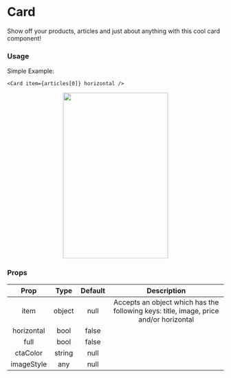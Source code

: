 # Card

Show off your products, articles and just about anything with this cool card component! 

### Usage
Simple Example: 
```
<Card item={articles[0]} horizontal />
```
<p align="center">
  <img src="https://raw.githubusercontent.com/creativetimofficial/argon-react-native/gh-pages/docs/assets/cards.png" width="244px" height="386px">
</p>


### Props
|    Prop    |  Type  | Default | Description |
|:----------:|:------:|:-------:|:-----------:|
|    item    | object |   null  |      Accepts an object which has the following keys: title, image, price and/or horizontal       |
| horizontal |  bool  |   false  |             |
|    full    |  bool  |   false  |             |
|  ctaColor  | string |   null  |             |
| imageStyle |   any  |   null  |             |